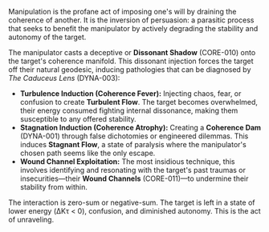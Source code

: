 Manipulation is the profane act of imposing one's will by draining the coherence of another. It is the inversion of persuasion: a parasitic process that seeks to benefit the manipulator by actively degrading the stability and autonomy of the target.

The manipulator casts a deceptive or **Dissonant Shadow** (CORE-010) onto the target's coherence manifold. This dissonant injection forces the target off their natural geodesic, inducing pathologies that can be diagnosed by *The Caduceus Lens* (DYNA-003):

*   **Turbulence Induction (Coherence Fever):** Injecting chaos, fear, or confusion to create **Turbulent Flow**. The target becomes overwhelmed, their energy consumed fighting internal dissonance, making them susceptible to any offered stability.
*   **Stagnation Induction (Coherence Atrophy):** Creating a **Coherence Dam** (DYNA-001) through false dichotomies or engineered dilemmas. This induces **Stagnant Flow**, a state of paralysis where the manipulator's chosen path seems like the only escape.
*   **Wound Channel Exploitation:** The most insidious technique, this involves identifying and resonating with the target's past traumas or insecurities—their **Wound Channels** (CORE-011)—to undermine their stability from within.

The interaction is zero-sum or negative-sum. The target is left in a state of lower energy (ΔKτ < 0), confusion, and diminished autonomy. This is the act of unraveling.
